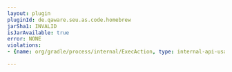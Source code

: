 ```yaml
---
layout: plugin
pluginId: de.qaware.seu.as.code.homebrew
jarSha1: INVALID
isJarAvailable: true
error: NONE
violations:
- {name: org/gradle/process/internal/ExecAction, type: internal-api-usage}

---
```

